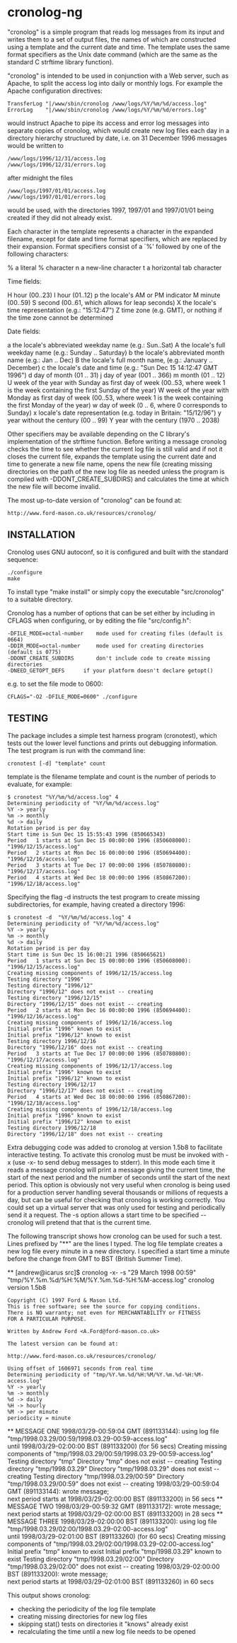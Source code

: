 # cronolog-ng

"cronolog" is a simple program that reads log messages from its input
and writes them to a set of output files, the names of which are
constructed using a template and the current date and time.  The
template uses the same format specifiers as the Unix date command
(which are the same as the standard C strftime library function).

"cronolog" is intended to be used in conjunction with a Web server, such
as Apache, to split the access log into daily or monthly logs. For
example the Apache configuration directives:

	TransferLog "|/www/sbin/cronolog /www/logs/%Y/%m/%d/access.log"
	ErrorLog    "|/www/sbin/cronolog /www/logs/%Y/%m/%d/errors.log"

would instruct Apache to pipe its access and error log messages into
separate copies of cronolog, which would create new log files each day
in a directory hierarchy structured by date, i.e. on 31 December 1996
messages would be written to

	/www/logs/1996/12/31/access.log
	/www/logs/1996/12/31/errors.log

after midnight the files

	/www/logs/1997/01/01/access.log
	/www/logs/1997/01/01/errors.log

would be used, with the directories 1997, 1997/01 and 1997/01/01 being
created if they did not already exist.

Each character in the template represents a character in the expanded
filename, except for date and time format specifiers, which are
replaced by their expansion.  Format specifiers consist of a `%'
followed by one of the following characters:

 %	a literal % character
 n	a new-line character
 t	a horizontal tab character

Time fields:

 H 	hour (00..23)
 I 	hour (01..12)
 p 	the locale's AM or PM indicator
 M 	minute (00..59)
 S 	second (00..61, which allows for leap seconds)
 X 	the locale's time representation (e.g.: "15:12:47")
 Z 	time zone (e.g. GMT), or nothing if the time zone cannot be determined

Date fields:

 a 	the locale's abbreviated weekday name (e.g.: Sun..Sat)
 A 	the locale's full weekday name (e.g.: Sunday .. Saturday)
 b 	the locale's abbreviated month name (e.g.: Jan .. Dec)
 B 	the locale's full month name, (e.g.: January .. December)
 c 	the locale's date and time (e.g.: "Sun Dec 15 14:12:47 GMT 1996")
 d 	day of month (01 .. 31)
 j 	day of year (001 .. 366)
 m 	month (01 .. 12)
 U 	week of the year with Sunday as first day of week (00..53, where
	week 1 is the week containing the first Sunday of the year)
 W 	week of the year with Monday as first day of week (00..53, where
	week 1 is the week containing the first Monday of the year)
 w 	day of week (0 .. 6, where 0 corresponds to Sunday)
 x 	locale's date representation (e.g. today in Britain: "15/12/96")
 y 	year without the century (00 .. 99)
 Y 	year with the century (1970 .. 2038)

Other specifiers may be available depending on the C library's
implementation of the strftime function.  Before writing a message
cronolog checks the time to see whether the current log file is still
valid and if not it closes the current file, expands the template
using the current date and time to generate a new file name, opens the
new file (creating missing directories on the path of the new log file
as needed unless the program is compiled with -DDONT_CREATE_SUBDIRS)
and calculates the time at which the new file will become invalid.

The most up-to-date version of "cronolog" can be found at:

	http://www.ford-mason.co.uk/resources/cronolog/


## INSTALLATION

Cronolog uses GNU autoconf, so it is configured and built
with the standard sequence:

	./configure
	make

To install type "make install" or simply copy the executable
"src/cronolog" to a suitable directory.

Cronolog has a number of options that can be set either by including
in CFLAGS when configuring, or by editing the file "src/config.h":

	-DFILE_MODE=octal-number	mode used for creating files (default is 0664)
	-DDIR_MODE=octal-number		mode used for creating directories (default is 0775)
	-DDONT_CREATE_SUBDIRS		don't include code to create missing directories
	-DNEED_GETOPT_DEFS		if your platform doesn't declare getopt()

e.g. to set the file mode to 0600:

	CFLAGS="-O2 -DFILE_MODE=0600" ./configure


## TESTING

The package includes a simple test harness program (cronotest), which
tests out the lower level functions and prints out debugging
information.  The test program is run with the command line:

	cronotest [-d] "template" count

template is the filename template and count is the number of periods
to evaluate, for example:

	$ cronotest "%Y/%m/%d/access.log" 4
	Determining periodicity of "%Y/%m/%d/access.log"
	%Y -> yearly
	%m -> monthly
	%d -> daily
	Rotation period is per day
	Start time is Sun Dec 15 15:55:43 1996 (850665343)
	Period   1 starts at Sun Dec 15 00:00:00 1996 (850608000):  "1996/12/15/access.log"
	Period   2 starts at Mon Dec 16 00:00:00 1996 (850694400):  "1996/12/16/access.log"
	Period   3 starts at Tue Dec 17 00:00:00 1996 (850780800):  "1996/12/17/access.log"
	Period   4 starts at Wed Dec 18 00:00:00 1996 (850867200):  "1996/12/18/access.log"

Specifying the flag -d instructs the test program to create missing
subdirectories, for example, having created a directory 1996:

	$ cronotest -d  "%Y/%m/%d/access.log" 4
	Determining periodicity of "%Y/%m/%d/access.log"
	%Y -> yearly
	%m -> monthly
	%d -> daily
	Rotation period is per day
	Start time is Sun Dec 15 16:00:21 1996 (850665621)
	Period   1 starts at Sun Dec 15 00:00:00 1996 (850608000):  "1996/12/15/access.log"
	Creating missing components of 1996/12/15/access.log
	Testing directory "1996"
	Testing directory "1996/12"
	Directory "1996/12" does not exist -- creating
	Testing directory "1996/12/15"
	Directory "1996/12/15" does not exist -- creating
	Period   2 starts at Mon Dec 16 00:00:00 1996 (850694400):  "1996/12/16/access.log"
	Creating missing components of 1996/12/16/access.log
	Initial prefix "1996" known to exist
	Initial prefix "1996/12" known to exist
	Testing directory 1996/12/16
	Directory "1996/12/16" does not exist -- creating
	Period   3 starts at Tue Dec 17 00:00:00 1996 (850780800):  "1996/12/17/access.log"
	Creating missing components of 1996/12/17/access.log
	Initial prefix "1996" known to exist
	Initial prefix "1996/12" known to exist
	Testing directory 1996/12/17
	Directory "1996/12/17" does not exist -- creating
	Period   4 starts at Wed Dec 18 00:00:00 1996 (850867200):  "1996/12/18/access.log"
	Creating missing components of 1996/12/18/access.log
	Initial prefix "1996" known to exist
	Initial prefix "1996/12" known to exist
	Testing directory 1996/12/18
	Directory "1996/12/18" does not exist -- creating


Extra debugging code was added to cronolog at version 1.5b8 to
facilitate interactive testing.  To activate this cronolog must be
must be invoked with -x (use -x- to send debug messages to stderr).
In this mode each time it reads a message cronolog will print a
message giving the current time, the start of the next period and the
number of seconds until the start of the next period.  This option is
obviously not very useful when cronolog is being used for a production
server handling several thousands or millions of requests a day, but
can be useful for checking that cronolog is working correctly.  You
could set up a virtual server that was only used for testing and
periodically send it a request.  The -s option allows a start time to
be specified -- cronolog will pretend that that is the current time.

The following transcript shows how cronolog can be used for such a
test.  Lines prefixed by "**" are the lines I typed.  The log file
template creates a new log file every minute in a new directory.  I
specified a start time a minute before the change from GMT to BST
(British Summer Time).

 ** [andrew@icarus src]$ cronolog -x- -s "29 March 1998 00:59" \
        "tmp/%Y.%m.%d/%H:%M/%Y.%m.%d-%H:%M-access.log"
    cronolog version 1.5b8

    Copyright (C) 1997 Ford & Mason Ltd.
    This is free software; see the source for copying conditions.
    There is NO warranty; not even for MERCHANTABILITY or FITNESS
    FOR A PARTICULAR PURPOSE.

    Written by Andrew Ford <A.Ford@ford-mason.co.uk>

    The latest version can be found at:

	http://www.ford-mason.co.uk/resources/cronolog/

    Using offset of 1606971 seconds from real time
    Determining periodicity of "tmp/%Y.%m.%d/%H:%M/%Y.%m.%d-%H:%M-access.log"
    %Y -> yearly
    %m -> monthly
    %d -> daily
    %H -> hourly
    %M -> per minute
    periodicity = minute
 ** MESSAGE ONE
    1998/03/29-00:59:04 GMT (891133144): using log file \
        "tmp/1998.03.29/00:59/1998.03.29-00:59-access.log" \
        until 1998/03/29-02:00:00 BST (891133200) (for 56 secs)
    Creating missing components of "tmp/1998.03.29/00:59/1998.03.29-00:59-access.log"
    Testing directory "tmp"
    Directory "tmp" does not exist -- creating
    Testing directory "tmp/1998.03.29"
    Directory "tmp/1998.03.29" does not exist -- creating
    Testing directory "tmp/1998.03.29/00:59"
    Directory "tmp/1998.03.29/00:59" does not exist -- creating
    1998/03/29-00:59:04 GMT (891133144): wrote message; \
        next period starts at 1998/03/29-02:00:00 BST (891133200) in 56 secs
 ** MESSAGE TWO
    1998/03/29-00:59:32 GMT (891133172): wrote message; \
        next period starts at 1998/03/29-02:00:00 BST (891133200) in 28 secs
 ** MESSAGE THREE
    1998/03/29-02:00:00 BST (891133200): using log file \
        "tmp/1998.03.29/02:00/1998.03.29-02:00-access.log" \
        until 1998/03/29-02:01:00 BST (891133260) (for 60 secs)
    Creating missing components of "tmp/1998.03.29/02:00/1998.03.29-02:00-access.log"
    Initial prefix "tmp" known to exist
    Initial prefix "tmp/1998.03.29" known to exist
    Testing directory "tmp/1998.03.29/02:00"
    Directory "tmp/1998.03.29/02:00" does not exist -- creating
    1998/03/29-02:00:00 BST (891133200): wrote message; \
        next period starts at 1998/03/29-02:01:00 BST (891133260) in 60 secs

This output shows cronolog:
 * checking the periodicity of the log file template
 * creating missing directories for new log files
 * skipping stat() tests on directories it "knows" already exist
 * recalculating the time until a new log file needs to be opened
